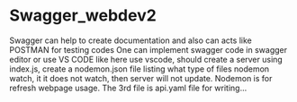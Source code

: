 # Swagger_webdev2
Swagger can help to create documentation and also can acts like POSTMAN for testing codes
One can implement swagger code in swagger editor or use VS CODE like here 
use vscode, should create a server using index.js, create a nodemon.json file listing what type of files nodemon watch, it it does not watch, then server will not update. Nodemon is for refresh webpage usage. The 3rd file is api.yaml file for writing...
